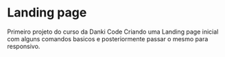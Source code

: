 # Landing page
 Primeiro projeto do curso da Danki Code
 Criando uma Landing page inicial com alguns comandos basicos e posteriormente passar o mesmo para responsivo.
